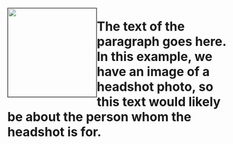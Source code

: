 <p>
<img src="https://assets-cdn.github.com/images/modules/logos_page/GitHub-Mark.png" height="200px" width="200px" border="1px" style="float: left;" /><h1>
The text of the paragraph goes here. In this example, we have an image of a headshot photo, so this text would likely be about the person whom the headshot is for. 
</h1>
